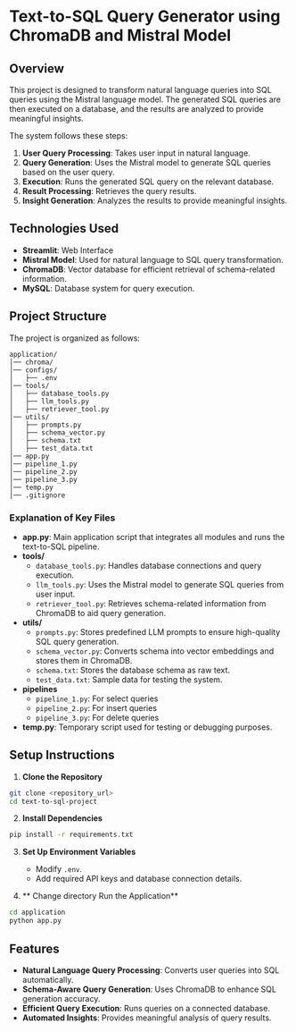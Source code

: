 # Text-to-SQL Query Generator using ChromaDB and Mistral Model

## Overview
This project is designed to transform natural language queries into SQL queries using the Mistral language model. The generated SQL queries are then executed on a database, and the results are analyzed to provide meaningful insights.

The system follows these steps:
1. **User Query Processing**: Takes user input in natural language.
2. **Query Generation**: Uses the Mistral model to generate SQL queries based on the user query.
3. **Execution**: Runs the generated SQL query on the relevant database.
4. **Result Processing**: Retrieves the query results.
5. **Insight Generation**: Analyzes the results to provide meaningful insights.

## Technologies Used
- **Streamlit**: Web Interface
- **Mistral Model**: Used for natural language to SQL query transformation.
- **ChromaDB**: Vector database for efficient retrieval of schema-related information.
- **MySQL**: Database system for query execution.

## Project Structure

The project is organized as follows:

```
application/
│── chroma/                  
│── configs/
│   ├── .env                 
│── tools/
│   ├── database_tools.py    
│   ├── llm_tools.py          
│   ├── retriever_tool.py     
│── utils/
│   ├── prompts.py            
│   ├── schema_vector.py      
│   ├── schema.txt            
│   ├── test_data.txt         
│── app.py                    
│── pipeline_1.py            
│── pipeline_2.py             
│── pipeline_3.py             
│── temp.py                   
│── .gitignore                
```

### Explanation of Key Files
- **app.py**: Main application script that integrates all modules and runs the text-to-SQL pipeline.
- **tools/**
  - `database_tools.py`: Handles database connections and query execution.
  - `llm_tools.py`: Uses the Mistral model to generate SQL queries from user input.
  - `retriever_tool.py`: Retrieves schema-related information from ChromaDB to aid query generation.
- **utils/**
  - `prompts.py`: Stores predefined LLM prompts to ensure high-quality SQL query generation.
  - `schema_vector.py`: Converts schema into vector embeddings and stores them in ChromaDB.
  - `schema.txt`: Stores the database schema as raw text.
  - `test_data.txt`: Sample data for testing the system.
- **pipelines**
  - `pipeline_1.py`: For select queries
  - `pipeline_2.py`: For insert queries
  - `pipeline_3.py`: For delete queries
- **temp.py**: Temporary script used for testing or debugging purposes.


## Setup Instructions
1. **Clone the Repository**
```bash
git clone <repository_url>
cd text-to-sql-project
```

2. **Install Dependencies**
```bash
pip install -r requirements.txt
```

3. **Set Up Environment Variables**
   - Modify `.env`.
   - Add required API keys and database connection details.

4. ** Change directory Run the Application**
```bash
cd application
python app.py
```

## Features
- **Natural Language Query Processing**: Converts user queries into SQL automatically.
- **Schema-Aware Query Generation**: Uses ChromaDB to enhance SQL generation accuracy.
- **Efficient Query Execution**: Runs queries on a connected database.
- **Automated Insights**: Provides meaningful analysis of query results.


